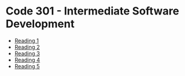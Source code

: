 # Code 301 - Intermediate Software Development
- [Reading 1]()
- [Reading 2](301-02.md)
- [Reading 3](301-03.md)
- [Reading 4](301-04.md)
- [Reading 5](301-05.md)